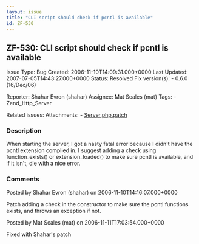 ```yaml
---
layout: issue
title: "CLI script should check if pcntl is available"
id: ZF-530
---
```


ZF-530: CLI script should check if pcntl is available
-----------------------------------------------------

 Issue Type: Bug Created: 2006-11-10T14:09:31.000+0000 Last Updated: 2007-07-05T14:43:27.000+0000 Status: Resolved Fix version(s): - 0.6.0 (16/Dec/06)
 
 Reporter:  Shahar Evron (shahar)  Assignee:  Mat Scales (mat)  Tags: - Zend\_Http\_Server
 
 Related issues: 
 Attachments: - [Server.php.patch](/issues/secure/attachment/10140/Server.php.patch)
 
### Description

When starting the server, I got a nasty fatal error because I didn't have the pcntl extension complied in. I suggest adding a check using function\_exists() or extension\_loaded() to make sure pcntl is available, and if it isn't, die with a nice error.

 

 

### Comments

Posted by Shahar Evron (shahar) on 2006-11-10T14:16:07.000+0000

Patch adding a check in the constructor to make sure the pcntl functions exists, and throws an exception if not.

 

 

Posted by Mat Scales (mat) on 2006-11-11T17:03:54.000+0000

Fixed with Shahar's patch

 

 